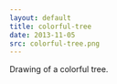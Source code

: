 ```yaml
---
layout: default
title: colorful-tree
date: 2013-11-05
src: colorful-tree.png
---
```

Drawing of a colorful tree.
